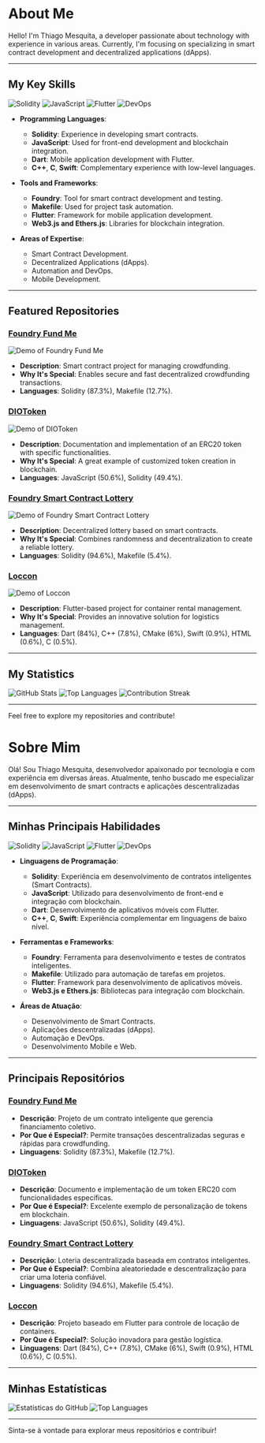 # About Me

Hello! I'm Thiago Mesquita, a developer passionate about technology with experience in various areas. Currently, I'm focusing on specializing in smart contract development and decentralized applications (dApps).

---

## My Key Skills

![Solidity](https://img.shields.io/badge/Solidity-%23363636.svg?style=flat-square&logo=solidity&logoColor=white)
![JavaScript](https://img.shields.io/badge/JavaScript-%23F7DF1E.svg?style=flat-square&logo=javascript&logoColor=black)
![Flutter](https://img.shields.io/badge/Flutter-%2302569B.svg?style=flat-square&logo=flutter&logoColor=white)
![DevOps](https://img.shields.io/badge/DevOps-%230A0FFF.svg?style=flat-square&logo=devops&logoColor=white)

- **Programming Languages**:
  - **Solidity**: Experience in developing smart contracts.
  - **JavaScript**: Used for front-end development and blockchain integration.
  - **Dart**: Mobile application development with Flutter.
  - **C++**, **C**, **Swift**: Complementary experience with low-level languages.

- **Tools and Frameworks**:
  - **Foundry**: Tool for smart contract development and testing.
  - **Makefile**: Used for project task automation.
  - **Flutter**: Framework for mobile application development.
  - **Web3.js and Ethers.js**: Libraries for blockchain integration.

- **Areas of Expertise**:
  - Smart Contract Development.
  - Decentralized Applications (dApps).
  - Automation and DevOps.
  - Mobile Development.

---

## Featured Repositories

### [Foundry Fund Me](https://github.com/thiagomesq/foundry-fund-me)
![Demo of Foundry Fund Me](https://via.placeholder.com/600x300)  
- **Description**: Smart contract project for managing crowdfunding.
- **Why It's Special**: Enables secure and fast decentralized crowdfunding transactions.
- **Languages**: Solidity (87.3%), Makefile (12.7%).

### [DIOToken](https://github.com/thiagomesq/DIOToken)
![Demo of DIOToken](https://via.placeholder.com/600x300)  
- **Description**: Documentation and implementation of an ERC20 token with specific functionalities.
- **Why It's Special**: A great example of customized token creation in blockchain.
- **Languages**: JavaScript (50.6%), Solidity (49.4%).

### [Foundry Smart Contract Lottery](https://github.com/thiagomesq/foundry-smart-contract-lottery)
![Demo of Foundry Smart Contract Lottery](https://via.placeholder.com/600x300)  
- **Description**: Decentralized lottery based on smart contracts.
- **Why It's Special**: Combines randomness and decentralization to create a reliable lottery.
- **Languages**: Solidity (94.6%), Makefile (5.4%).

### [Loccon](https://github.com/thiagomesq/loccon)
![Demo of Loccon](https://via.placeholder.com/600x300)  
- **Description**: Flutter-based project for container rental management.
- **Why It's Special**: Provides an innovative solution for logistics management.
- **Languages**: Dart (84%), C++ (7.8%), CMake (6%), Swift (0.9%), HTML (0.6%), C (0.5%).

---

## My Statistics

![GitHub Stats](https://github-readme-stats.vercel.app/api?username=thiagomesq&show_icons=true&theme=radical)
![Top Languages](https://github-readme-stats.vercel.app/api/top-langs/?username=thiagomesq&layout=compact&theme=radical)
![Contribution Streak](https://github-readme-stats.vercel.app/api?username=thiagomesq&theme=radical)

---

Feel free to explore my repositories and contribute!

# Sobre Mim

Olá! Sou Thiago Mesquita, desenvolvedor apaixonado por tecnologia e com experiência em diversas áreas. Atualmente, tenho buscado me especializar em desenvolvimento de smart contracts e aplicações descentralizadas (dApps).

---

## Minhas Principais Habilidades

![Solidity](https://img.shields.io/badge/Solidity-%23363636.svg?style=flat-square&logo=solidity&logoColor=white)
![JavaScript](https://img.shields.io/badge/JavaScript-%23F7DF1E.svg?style=flat-square&logo=javascript&logoColor=black)
![Flutter](https://img.shields.io/badge/Flutter-%2302569B.svg?style=flat-square&logo=flutter&logoColor=white)
![DevOps](https://img.shields.io/badge/DevOps-%230A0FFF.svg?style=flat-square&logo=devops&logoColor=white)

- **Linguagens de Programação**:
  - **Solidity**: Experiência em desenvolvimento de contratos inteligentes (Smart Contracts).
  - **JavaScript**: Utilizado para desenvolvimento de front-end e integração com blockchain.
  - **Dart**: Desenvolvimento de aplicativos móveis com Flutter.
  - **C++**, **C**, **Swift**: Experiência complementar em linguagens de baixo nível.

- **Ferramentas e Frameworks**:
  - **Foundry**: Ferramenta para desenvolvimento e testes de contratos inteligentes.
  - **Makefile**: Utilizado para automação de tarefas em projetos.
  - **Flutter**: Framework para desenvolvimento de aplicativos móveis.
  - **Web3.js e Ethers.js**: Bibliotecas para integração com blockchain.

- **Áreas de Atuação**:
  - Desenvolvimento de Smart Contracts.
  - Aplicações descentralizadas (dApps).
  - Automação e DevOps.
  - Desenvolvimento Mobile e Web.

---

## Principais Repositórios

### [Foundry Fund Me](https://github.com/thiagomesq/foundry-fund-me)
- **Descrição**: Projeto de um contrato inteligente que gerencia financiamento coletivo.
- **Por Que é Especial?**: Permite transações descentralizadas seguras e rápidas para crowdfunding.
- **Linguagens**: Solidity (87.3%), Makefile (12.7%).

### [DIOToken](https://github.com/thiagomesq/DIOToken)
- **Descrição**: Documento e implementação de um token ERC20 com funcionalidades específicas.
- **Por Que é Especial?**: Excelente exemplo de personalização de tokens em blockchain.
- **Linguagens**: JavaScript (50.6%), Solidity (49.4%).

### [Foundry Smart Contract Lottery](https://github.com/thiagomesq/foundry-smart-contract-lottery)
- **Descrição**: Loteria descentralizada baseada em contratos inteligentes.
- **Por Que é Especial?**: Combina aleatoriedade e descentralização para criar uma loteria confiável.
- **Linguagens**: Solidity (94.6%), Makefile (5.4%).

### [Loccon](https://github.com/thiagomesq/loccon)
- **Descrição**: Projeto baseado em Flutter para controle de locação de containers.
- **Por Que é Especial?**: Solução inovadora para gestão logística.
- **Linguagens**: Dart (84%), C++ (7.8%), CMake (6%), Swift (0.9%), HTML (0.6%), C (0.5%).

---

## Minhas Estatísticas

![Estatísticas do GitHub](https://github-readme-stats.vercel.app/api?username=thiagomesq&show_icons=true&theme=radical)
![Top Languages](https://github-readme-stats.vercel.app/api/top-langs?username=thiagomesq&layout=compact&theme=radical)

---

Sinta-se à vontade para explorar meus repositórios e contribuir!
